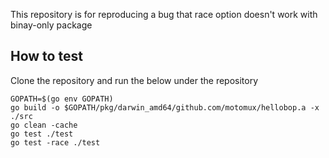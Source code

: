 This repository is for reproducing a bug that race option doesn't work with binay-only package

## How to test
Clone the repository and run the below under the repository

```
GOPATH=$(go env GOPATH)
go build -o $GOPATH/pkg/darwin_amd64/github.com/motomux/hellobop.a -x ./src
go clean -cache
go test ./test
go test -race ./test
```
